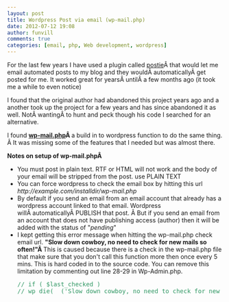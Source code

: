 ```yaml
---
layout: post
title: Wordpress Post via email (wp-mail.php)
date: 2012-07-12 19:08
author: funvill
comments: true
categories: [email, php, Web development, wordpress]
---
```

For the last few years I have used a plugin called <a href="http://wordpress.org/extend/plugins/postie">postie</a>Â that would let me email automated posts to my blog and they wouldÂ automaticallyÂ get posted for me. It worked great for yearsÂ untilÂ a few months ago (it took me a while to even notice)

I found that the original author had abandoned this project years ago and a another took up the project for a few years and has since abandoned it as well. NotÂ wantingÂ to hunt and peck though his code I searched for an alternative.

I found <strong><a href="https://codex.wordpress.org/Post_to_your_blog_using_email">wp-mail.php</a>Â </strong>a build in to wordpress function to do the same thing. Â It was missing some of the features that I needed but was almost there.

<strong>Notes on setup of wp-mail.phpÂ </strong>
<ul>
	<li>You must post in plain text. RTF or HTML will not work and the body of your email will be stripped from the post. use PLAIN TEXT</li>
	<li>You can force wordpress to check the email box by hitting this url
<em>http://example.com/installdir/wp-mail.php</em></li>
	<li>By default if you send an email from an email account that already has a wordpress account linked to that email. Wordpress willÂ automaticallyÂ PUBLISH that post. Â But if you send an email from an account that does not have publishing access (author) then it will be added with the status of "<em>pending</em>"</li>
	<li>I kept getting this error message when hitting the wp-mail.php check email url. <strong>"Slow down cowboy, no need to check for new mails so often!"Â </strong>This is caused because there is a check in the wp-mail.php file that make sure that you don't call this function more then once every 5 mins. This is hard coded in to the source code. You can remove this limitation by commenting out line 28-29 in Wp-Admin.php.
<pre><span style="color: #339966;">// if ( $last_checked )</span>
<span style="color: #339966;">// wp_die(__('Slow down cowboy, no need to check for new mails so often!'));</span></pre>
</li>
</ul>
